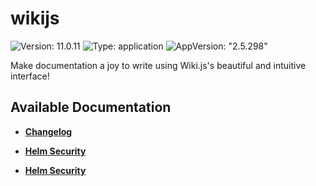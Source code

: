 # wikijs

![Version: 11.0.11](https://img.shields.io/badge/Version-11.0.11-informational?style=flat-square) ![Type: application](https://img.shields.io/badge/Type-application-informational?style=flat-square) ![AppVersion: "2.5.298"](https://img.shields.io/badge/AppVersion-"2.5.298"-informational?style=flat-square)

Make documentation a joy to write using Wiki.js's beautiful and intuitive interface!

## Available Documentation

- [**Changelog**](CHANGELOG)

- [**Helm Security**](container-security)

- [**Helm Security**](helm-security)

